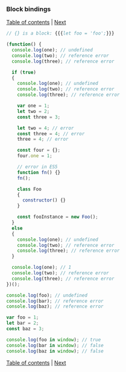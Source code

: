 ### Block bindings

[Table of contents](https://github.com/gadyonysh/es2015-presentation#ecmascript-2015) | [Next](02-assignment-destructing.md)

```js
// {} is a block: {{{let foo = 'foo';}}}

(function() {
  console.log(one); // undefined
  console.log(two); // reference error
  console.log(three); // reference error

  if (true)
  {
    console.log(one); // undefined
    console.log(two); // reference error
    console.log(three); // reference error

    var one = 1;
    let two = 2;
    const three = 3;

    let two = 4; // error
    const three = 4; // error
    three = 4; // error

    const four = {};
    four.one = 1;

    // error in ES5
    function fn() {}
    fn();

    class Foo
    {
      constructor() {}
    }

    const fooInstance = new Foo();
  }
  else
  {
    console.log(one); // undefined
    console.log(two); // reference error
    console.log(three); // reference error
  }

  console.log(one); // 1
  console.log(two); // reference error
  console.log(three); // reference error
})();
```

```js
console.log(foo); // undefined
console.log(bar); // reference error
console.log(baz); // reference error

var foo = 1;
let bar = 2;
const baz = 3;

console.log(foo in window); // true
console.log(bar in window); // false
console.log(baz in window); // false
```

[Table of contents](https://github.com/gadyonysh/es2015-presentation#ecmascript-2015) | [Next](02-assignment-destructing.md)